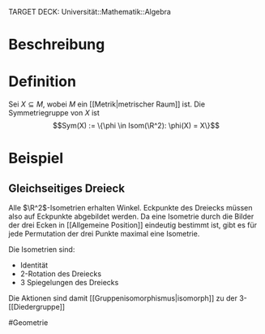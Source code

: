 TARGET DECK: Universität::Mathematik::Algebra

# Beschreibung


# Definition
Sei $X \subseteq M$, wobei $M$ ein [[Metrik|metrischer Raum]] ist.
Die Symmetriegruppe von $X$ ist 
$$Sym(X) := \{\phi \in Isom(\R^2): \phi(X) = X\}$$


# Beispiel
## Gleichseitiges Dreieck
Alle $\R^2$-Isometrien erhalten Winkel. Eckpunkte des Dreiecks müssen also auf Eckpunkte abgebildet werden. Da eine Isometrie durch die Bilder der drei Ecken in [[Allgemeine Position]] eindeutig bestimmt ist, gibt es für jede Permutation der drei Punkte maximal eine Isometrie.

Die Isometrien sind:
- Identität
- 2-Rotation des Dreiecks
- 3 Spiegelungen des Dreiecks

Die Aktionen sind damit [[Gruppenisomorphismus|isomorph]] zu der 3-[[Diedergruppe]]  







$\newcommand{\Q}{\mathbb Q}$
$\newcommand{\R}{\mathbb R}$
$\newcommand{\C}{\mathbb C}$
$\newcommand{\F}{\mathbb F}$
$\newcommand{\Z}{\mathbb Z}$
$\newcommand{\N}{\mathbb N}$
$\newcommand{\a}{\alpha}$

#Geometrie



